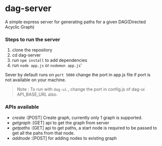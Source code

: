 # dag-server
A simple express server for generating paths for a given DAG(Directed Acyclic Graph)


### Steps to run the server
1. clone the repository
2. cd dag-server
3. run `npm install` to add dependencies
4. run `node app.js` or `nodemon app.js`'

Sever by default runs on `port 5000` change the port in app.js file if port is not available on your machine.
> Note : To run with `dag-ui` , change the port in config.js of dag-ui API_BASE_URL also.


### APIs available

- *create*   :[POST] Create graph, currently only 1 graph is supported.
- *getgraph* :[GET] api to get the graph from server
- *getpaths* :[GET] api to get paths, a start node is required to be passed to get all the pahs from that node. 
- *addnode*  :[POST] for adding nodes to existing graph
 


